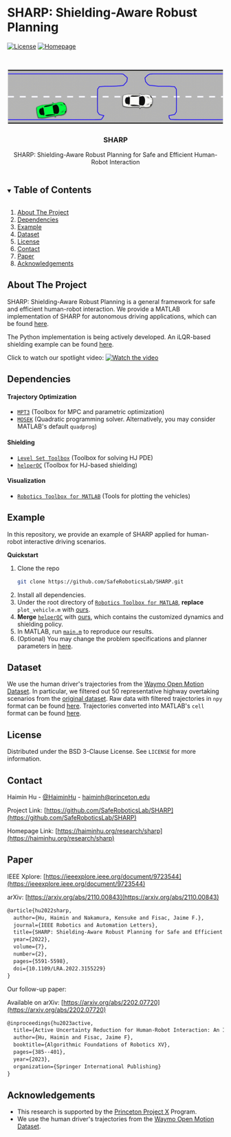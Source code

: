 # SHARP: Shielding-Aware Robust Planning
<!-- Implementation of SHARP: Shielding-Aware Robust Planning for Safe and Efficient Human-Robot Interaction -->

[![License][license-shield]][license-url]
[![Homepage][homepage-shield]][homepage-url]


<!-- PROJECT LOGO -->
<br />
<p align="center">
  <a href="https://github.com/SafeRoboticsLab/SHARP">
    <img src="Misc/SHARP.gif" alt="Logo" >
  </a>

  <h3 align="center">SHARP</h3>

  <p align="center">
    SHARP: Shielding-Aware Robust Planning for Safe and Efficient Human-Robot Interaction
    <!--
    <br />
    <a href="https://github.com/SafeRoboticsLab/SHARP"><strong>Explore the docs »</strong></a>
    <br />
    <br />
    <a href="https://github.com/SafeRoboticsLab/SHARP">View Demo</a>
    ·
    <a href="https://github.com/SafeRoboticsLab/SHARP/issues">Report Bug</a>
    ·
    <a href="https://github.com/SafeRoboticsLab/SHARP/issues">Request Feature</a>
    -->
  </p>
</p>



<!-- TABLE OF CONTENTS -->
<details open="open">
  <summary><h2 style="display: inline-block">Table of Contents</h2></summary>
  <ol>
    <li><a href="#about-the-project">About The Project</a></li>
    <li><a href="#dependencies">Dependencies</a></li>
    <li><a href="#example">Example</a></li>
    <li><a href="#dataset">Dataset</a></li>
    <li><a href="#license">License</a></li>
    <li><a href="#contact">Contact</a></li>
    <li><a href="#paper">Paper</a></li>
    <li><a href="#acknowledgements">Acknowledgements</a></li>
  </ol>
</details>



<!-- ABOUT THE PROJECT -->
## About The Project

SHARP: Shielding-Aware Robust Planning is a general framework for safe and efficient human-robot interaction. We provide a MATLAB implementation of SHARP for autonomous driving applications, which can be found [here](https://github.com/SafeRoboticsLab/SHARP/tree/main/MATLAB).

The Python implementation is being actively developed. An iLQR-based shielding example can be found [here](https://github.com/SafeRoboticsLab/iLQR_jax_racing).

Click to watch our spotlight video:
[![Watch the video](https://haiminhu.files.wordpress.com/2021/10/sharp_video_cover.png)](https://haiminhu.files.wordpress.com/2022/02/sharp_video.mp4)


## Dependencies

#### Trajectory Optimization
* [`MPT3`](https://www.mpt3.org/) (Toolbox for MPC and parametric optimization)
* [`MOSEK`](https://www.mosek.com/) (Quadratic programming solver. Alternatively, you may consider MATLAB's default `quadprog`)

#### Shielding
* [`Level Set Toolbox`](https://www.cs.ubc.ca/~mitchell/ToolboxLS/) (Toolbox for solving HJ PDE)
* [`helperOC`](https://github.com/HJReachability/helperOC) (Toolbox for HJ-based shielding)

#### Visualization
* [`Robotics Toolbox for MATLAB`](https://petercorke.com/toolboxes/robotics-toolbox/) (Tools for plotting the vehicles)

## Example
In this repository, we provide an example of SHARP applied for human-robot interactive driving scenarios.

**Quickstart**
1. Clone the repo
   ```sh
   git clone https://github.com/SafeRoboticsLab/SHARP.git
   ```
2. Install all dependencies.
3. Under the root directory of [`Robotics Toolbox for MATLAB`](https://petercorke.com/toolboxes/robotics-toolbox/), **replace** `plot_vehicle.m` with [ours](https://github.com/SafeRoboticsLab/SHARP/blob/main/MATLAB/ThirdParty/Robotics%20Toolbox%20for%20MATLAB/plot_vehicle.m).
4. **Merge** [`helperOC`](https://github.com/HJReachability/helperOC) with [ours](https://github.com/SafeRoboticsLab/SHARP/tree/main/MATLAB/ThirdParty/helperOC), which contains the customized dynamics and shielding policy.
5. In MATLAB, run [`main.m`](https://github.com/SafeRoboticsLab/SHARP/blob/main/MATLAB/main.m) to reproduce our results.
6. (Optional) You may change the problem specifications and planner parameters in [here](https://github.com/SafeRoboticsLab/SHARP/blob/main/MATLAB/util/initializePlanner.m).

## Dataset
We use the human driver's trajectories from the [Waymo Open Motion Dataset](https://waymo.com/open/data/motion/). In particular, we filtered out 50 representative highway overtaking scenarios from the [original dataset](https://waymo.com/open/data/motion/). Raw data with filtered trajectories in `npy` format can be found [here](https://github.com/SafeRoboticsLab/SHARP/tree/main/MATLAB/data/waymo_motion_dataset/filtered_raw_data). Trajectories converted into MATLAB's `cell` format can be found [here](https://github.com/SafeRoboticsLab/SHARP/tree/main/MATLAB/data).


<!-- USAGE EXAMPLES 
## Usage

Use this space to show useful examples of how a project can be used. Additional screenshots, code examples and demos work well in this space. You may also link to more resources.

_For more examples, please refer to the [Documentation](https://example.com)_
-->


<!-- ROADMAP 
## Roadmap

See the [open issues](https://github.com/SafeRoboticsLab/SHARP/issues) for a list of proposed features (and known issues).
-->


<!-- CONTRIBUTING 
## Contributing

Contributions are what make the open source community such an amazing place to learn, inspire, and create. Any contributions you make are **greatly appreciated**.

1. Fork the Project
2. Create your Feature Branch (`git checkout -b feature/AmazingFeature`)
3. Commit your Changes (`git commit -m 'Add some AmazingFeature'`)
4. Push to the Branch (`git push origin feature/AmazingFeature`)
5. Open a Pull Request
-->


<!-- LICENSE -->
## License

Distributed under the BSD 3-Clause License. See `LICENSE` for more information.



<!-- CONTACT -->
## Contact

Haimin Hu - [@HaiminHu](https://twitter.com/HaiminHu) - haiminh@princeton.edu

Project Link: [https://github.com/SafeRoboticsLab/SHARP](https://github.com/SafeRoboticsLab/SHARP)

Homepage Link: [https://haiminhu.org/research/sharp](https://haiminhu.org/research/sharp)


<!-- PAPER -->
## Paper

IEEE Xplore: [https://ieeexplore.ieee.org/document/9723544](https://ieeexplore.ieee.org/document/9723544)

arXiv: [https://arxiv.org/abs/2110.00843](https://arxiv.org/abs/2110.00843)

```tex
@article{hu2022sharp,
  author={Hu, Haimin and Nakamura, Kensuke and Fisac, Jaime F.},
  journal={IEEE Robotics and Automation Letters}, 
  title={SHARP: Shielding-Aware Robust Planning for Safe and Efficient Human-Robot Interaction}, 
  year={2022},
  volume={7},
  number={2},
  pages={5591-5598},
  doi={10.1109/LRA.2022.3155229}
}
```

Our follow-up paper:

Available on arXiv: [https://arxiv.org/abs/2202.07720](https://arxiv.org/abs/2202.07720)

```tex
@inproceedings{hu2023active,
  title={Active Uncertainty Reduction for Human-Robot Interaction: An Implicit Dual Control Approach},
  author={Hu, Haimin and Fisac, Jaime F},
  booktitle={Algorithmic Foundations of Robotics XV},
  pages={385--401},
  year={2023},
  organization={Springer International Publishing}
}
```


<!-- ACKNOWLEDGEMENTS -->
## Acknowledgements

* This research is supported by the [Princeton Project X](https://aspire-report.princeton.edu/engineering/project-x-fund) Program.
* We use the human driver's trajectories from the [Waymo Open Motion Dataset](https://waymo.com/open/data/motion/).


<!-- MARKDOWN LINKS & IMAGES -->
<!-- https://www.markdownguide.org/basic-syntax/#reference-style-links -->
[contributors-shield]: https://img.shields.io/github/contributors/SafeRoboticsLab/repo.svg?style=for-the-badge
[contributors-url]: https://github.com/SafeRoboticsLab/SHARP/contributors
[forks-shield]: https://img.shields.io/github/forks/SafeRoboticsLab/repo.svg?style=for-the-badge
[forks-url]: https://github.com/SafeRoboticsLab/SHARP/network/members
[stars-shield]: https://img.shields.io/github/stars/SafeRoboticsLab/repo.svg?style=for-the-badge
[stars-url]: https://github.com/SafeRoboticsLab/SHARP/stargazers
[issues-shield]: https://img.shields.io/github/issues/SafeRoboticsLab/repo.svg?style=for-the-badge
[issues-url]: https://github.com/SafeRoboticsLab/SHARP/issues
[license-shield]: https://img.shields.io/badge/License-BSD%203--Clause-blue.svg
[license-url]: https://opensource.org/licenses/BSD-3-Clause
[linkedin-shield]: https://img.shields.io/badge/-LinkedIn-black.svg?style=for-the-badge&logo=linkedin&colorB=555
[linkedin-url]: https://linkedin.com/in/SafeRoboticsLab
[homepage-shield]: https://img.shields.io/badge/-Homepage-brightgreen
[homepage-url]: https://haiminhu.org/research/sharp

